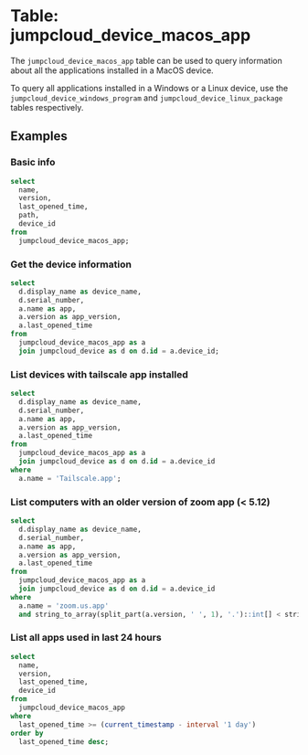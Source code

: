 # Table: jumpcloud_device_macos_app

The `jumpcloud_device_macos_app` table can be used to query information about all the applications installed in a MacOS device.

To query all applications installed in a Windows or a Linux device, use the `jumpcloud_device_windows_program` and `jumpcloud_device_linux_package` tables respectively.

## Examples

### Basic info

```sql
select
  name,
  version,
  last_opened_time,
  path,
  device_id
from
  jumpcloud_device_macos_app;
```

### Get the device information

```sql
select
  d.display_name as device_name,
  d.serial_number,
  a.name as app,
  a.version as app_version,
  a.last_opened_time
from
  jumpcloud_device_macos_app as a
  join jumpcloud_device as d on d.id = a.device_id;
```

### List devices with tailscale app installed

```sql
select
  d.display_name as device_name,
  d.serial_number,
  a.name as app,
  a.version as app_version,
  a.last_opened_time
from
  jumpcloud_device_macos_app as a
  join jumpcloud_device as d on d.id = a.device_id
where
  a.name = 'Tailscale.app';
```

### List computers with an older version of zoom app (< 5.12)

```sql
select
  d.display_name as device_name,
  d.serial_number,
  a.name as app,
  a.version as app_version,
  a.last_opened_time
from
  jumpcloud_device_macos_app as a
  join jumpcloud_device as d on d.id = a.device_id
where
  a.name = 'zoom.us.app'
  and string_to_array(split_part(a.version, ' ', 1), '.')::int[] < string_to_array('5.12', '.')::int[];
```

### List all apps used in last 24 hours

```sql
select
  name,
  version,
  last_opened_time,
  device_id
from
  jumpcloud_device_macos_app
where
  last_opened_time >= (current_timestamp - interval '1 day')
order by
  last_opened_time desc;
```
